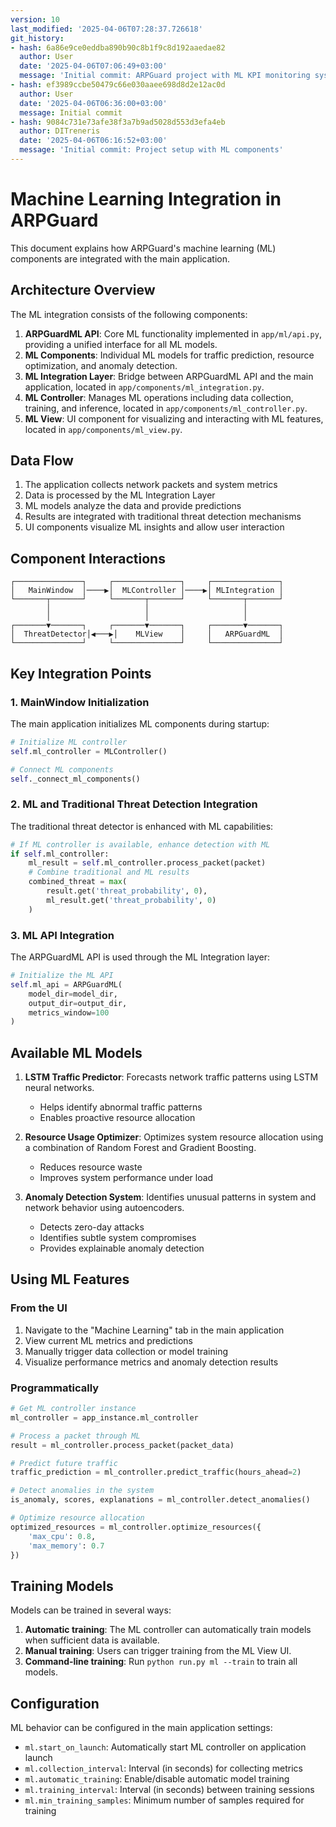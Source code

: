 ```yaml
---
version: 10
last_modified: '2025-04-06T07:28:37.726618'
git_history:
- hash: 6a86e9ce0eddba890b90c8b1f9c8d192aaedae82
  author: User
  date: '2025-04-06T07:06:49+03:00'
  message: 'Initial commit: ARPGuard project with ML KPI monitoring system'
- hash: ef3989ccbe50479c66e030aaee698d8d2e12ac0d
  author: User
  date: '2025-04-06T06:36:00+03:00'
  message: Initial commit
- hash: 9084c731e73afe38f3a7b9ad5028d553d3efa4eb
  author: DITreneris
  date: '2025-04-06T06:16:52+03:00'
  message: 'Initial commit: Project setup with ML components'
---
```


# Machine Learning Integration in ARPGuard

This document explains how ARPGuard's machine learning (ML) components are integrated with the main application.

## Architecture Overview

The ML integration consists of the following components:

1. **ARPGuardML API**: Core ML functionality implemented in `app/ml/api.py`, providing a unified interface for all ML models.
2. **ML Components**: Individual ML models for traffic prediction, resource optimization, and anomaly detection.
3. **ML Integration Layer**: Bridge between ARPGuardML API and the main application, located in `app/components/ml_integration.py`.
4. **ML Controller**: Manages ML operations including data collection, training, and inference, located in `app/components/ml_controller.py`.
5. **ML View**: UI component for visualizing and interacting with ML features, located in `app/components/ml_view.py`.

## Data Flow

1. The application collects network packets and system metrics
2. Data is processed by the ML Integration Layer
3. ML models analyze the data and provide predictions
4. Results are integrated with traditional threat detection mechanisms
5. UI components visualize ML insights and allow user interaction

## Component Interactions

```
┌───────────────┐     ┌───────────────┐     ┌───────────────┐
│   MainWindow  │────▶│  MLController │────▶│ MLIntegration │
└───────┬───────┘     └───────┬───────┘     └───────┬───────┘
        │                     │                     │
        │                     │                     │
┌───────▼───────┐     ┌───────▼───────┐     ┌───────▼───────┐
│  ThreatDetector│◀───▶│    MLView    │     │   ARPGuardML  │
└───────────────┘     └───────────────┘     └───────────────┘
```

## Key Integration Points

### 1. MainWindow Initialization

The main application initializes ML components during startup:

```python
# Initialize ML controller
self.ml_controller = MLController()

# Connect ML components
self._connect_ml_components()
```

### 2. ML and Traditional Threat Detection Integration

The traditional threat detector is enhanced with ML capabilities:

```python
# If ML controller is available, enhance detection with ML
if self.ml_controller:
    ml_result = self.ml_controller.process_packet(packet)
    # Combine traditional and ML results
    combined_threat = max(
        result.get('threat_probability', 0), 
        ml_result.get('threat_probability', 0)
    )
```

### 3. ML API Integration

The ARPGuardML API is used through the ML Integration layer:

```python
# Initialize the ML API
self.ml_api = ARPGuardML(
    model_dir=model_dir,
    output_dir=output_dir,
    metrics_window=100
)
```

## Available ML Models

1. **LSTM Traffic Predictor**: Forecasts network traffic patterns using LSTM neural networks.
   - Helps identify abnormal traffic patterns
   - Enables proactive resource allocation

2. **Resource Usage Optimizer**: Optimizes system resource allocation using a combination of Random Forest and Gradient Boosting.
   - Reduces resource waste
   - Improves system performance under load

3. **Anomaly Detection System**: Identifies unusual patterns in system and network behavior using autoencoders.
   - Detects zero-day attacks
   - Identifies subtle system compromises
   - Provides explainable anomaly detection

## Using ML Features

### From the UI

1. Navigate to the "Machine Learning" tab in the main application
2. View current ML metrics and predictions
3. Manually trigger data collection or model training
4. Visualize performance metrics and anomaly detection results

### Programmatically

```python
# Get ML controller instance
ml_controller = app_instance.ml_controller

# Process a packet through ML
result = ml_controller.process_packet(packet_data)

# Predict future traffic
traffic_prediction = ml_controller.predict_traffic(hours_ahead=2)

# Detect anomalies in the system
is_anomaly, scores, explanations = ml_controller.detect_anomalies()

# Optimize resource allocation
optimized_resources = ml_controller.optimize_resources({
    'max_cpu': 0.8,
    'max_memory': 0.7
})
```

## Training Models

Models can be trained in several ways:

1. **Automatic training**: The ML controller can automatically train models when sufficient data is available.
2. **Manual training**: Users can trigger training from the ML View UI.
3. **Command-line training**: Run `python run.py ml --train` to train all models.

## Configuration

ML behavior can be configured in the main application settings:

- `ml.start_on_launch`: Automatically start ML controller on application launch
- `ml.collection_interval`: Interval (in seconds) for collecting metrics
- `ml.automatic_training`: Enable/disable automatic model training
- `ml.training_interval`: Interval (in seconds) between training sessions
- `ml.min_training_samples`: Minimum number of samples required for training 
